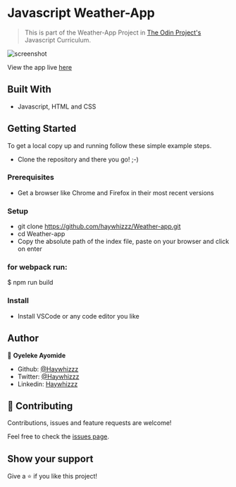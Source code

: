 # Javascript Weather-App

> This is part of the Weather-App Project in [The Odin Project's](https://www.theodinproject.com/courses/javascript/lessons/weather-app?ref=lnav) Javascript Curriculum.

![screenshot]()

View the app live [here]()

## Built With

- Javascript, HTML and CSS

## Getting Started

To get a local copy up and running follow these simple example steps.

- Clone the repository and there you go! ;-)

### Prerequisites

- Get a browser like Chrome and Firefox in their most recent versions

### Setup

- git clone https://github.com/haywhizzz/Weather-app.git
- cd Weather-app
- Copy the absolute path of the index file, paste on your browser and click on enter

### for webpack run:

\$ npm run build

### Install

- Install VSCode or any code editor you like

## Author

👤 **Oyeleke Ayomide**

- Github: [@Haywhizzz](https://github.com/Haywhizzz)
- Twitter: [@Haywhizzz](https://twitter.com/Haywhizzz)
- Linkedin: [Haywhizzz](https://www.linkedin.com/in/oyelekeayomide)

## 🤝 Contributing

Contributions, issues and feature requests are welcome!

Feel free to check the [issues page](https://github.com/somoye123/Weather-app/issues).

## Show your support

Give a ⭐️ if you like this project!